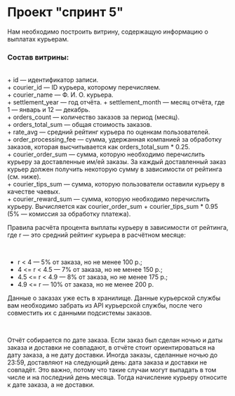 # Проект "спринт 5"

<p>Нам необходимо построить витрину, содержащую информацию о выплатах курьерам.</p>

### Состав витрины:
</br>
+ id — идентификатор записи.  </br>
+ courier_id — ID курьера, которому перечисляем.  </br>
+ courier_name — Ф. И. О. курьера.  </br>
+ settlement_year — год отчёта.  
+ settlement_month — месяц отчёта, где 1 — январь и 12 — декабрь.  </br>
+ orders_count — количество заказов за период (месяц).  </br>
+ orders_total_sum — общая стоимость заказов.  </br>
+ rate_avg — средний рейтинг курьера по оценкам пользователей.  </br>
+ order_processing_fee — сумма, удержанная компанией за обработку заказов, которая высчитывается как orders_total_sum * 0.25.  </br>
+ courier_order_sum — сумма, которую необходимо перечислить курьеру за доставленные им/ей заказы. За каждый доставленный заказ курьер должен получить некоторую сумму в зависимости от рейтинга (см. ниже).  </br>
+ courier_tips_sum — сумма, которую пользователи оставили курьеру в качестве чаевых.  </br>
+ courier_reward_sum — сумма, которую необходимо перечислить курьеру. Вычисляется как courier_order_sum + courier_tips_sum * 0.95 (5% — комиссия за обработку платежа).  </br>

<p>Правила расчёта процента выплаты курьеру в зависимости от рейтинга, где r — это средний рейтинг курьера в расчётном месяце:</p></br>

+ r < 4 — 5% от заказа, но не менее 100 р.;
+ 4 <= r < 4.5 — 7% от заказа, но не менее 150 р.;
+ 4.5 <= r < 4.9 — 8% от заказа, но не менее 175 р.;
+ 4.9 <= r — 10% от заказа, но не менее 200 р.  


<p>Данные о заказах уже есть в хранилище. Данные курьерской службы вам необходимо забрать из API курьерской службы, после чего совместить их с данными подсистемы заказов.</p></br>

<p>Отчёт собирается по дате заказа. Если заказ был сделан ночью и даты заказа и доставки не совпадают, в отчёте стоит ориентироваться на дату заказа, а не дату доставки. Иногда заказы, сделанные ночью до 23:59, доставляют на следующий день: дата заказа и доставки не совпадёт. Это важно, потому что такие случаи могут выпадать в том числе и на последний день месяца. Тогда начисление курьеру относите к дате заказа, а не доставки.</p>
